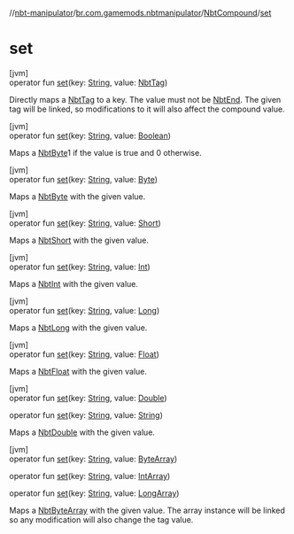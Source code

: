 //[nbt-manipulator](../../../index.md)/[br.com.gamemods.nbtmanipulator](../index.md)/[NbtCompound](index.md)/[set](set.md)

# set

[jvm]\
operator fun [set](set.md)(key: [String](https://kotlinlang.org/api/latest/jvm/stdlib/kotlin/-string/index.html), value: [NbtTag](../-nbt-tag/index.md))

Directly maps a [NbtTag](../-nbt-tag/index.md) to a key. The value must not be [NbtEnd](../-nbt-end/index.md). The given tag will be linked, so modifications to it will also affect the compound value.

[jvm]\
operator fun [set](set.md)(key: [String](https://kotlinlang.org/api/latest/jvm/stdlib/kotlin/-string/index.html), value: [Boolean](https://kotlinlang.org/api/latest/jvm/stdlib/kotlin/-boolean/index.html))

Maps a [NbtByte](../-nbt-byte/index.md)1 if the value is true and 0 otherwise.

[jvm]\
operator fun [set](set.md)(key: [String](https://kotlinlang.org/api/latest/jvm/stdlib/kotlin/-string/index.html), value: [Byte](https://kotlinlang.org/api/latest/jvm/stdlib/kotlin/-byte/index.html))

Maps a [NbtByte](../-nbt-byte/index.md) with the given value.

[jvm]\
operator fun [set](set.md)(key: [String](https://kotlinlang.org/api/latest/jvm/stdlib/kotlin/-string/index.html), value: [Short](https://kotlinlang.org/api/latest/jvm/stdlib/kotlin/-short/index.html))

Maps a [NbtShort](../-nbt-short/index.md) with the given value.

[jvm]\
operator fun [set](set.md)(key: [String](https://kotlinlang.org/api/latest/jvm/stdlib/kotlin/-string/index.html), value: [Int](https://kotlinlang.org/api/latest/jvm/stdlib/kotlin/-int/index.html))

Maps a [NbtInt](../-nbt-int/index.md) with the given value.

[jvm]\
operator fun [set](set.md)(key: [String](https://kotlinlang.org/api/latest/jvm/stdlib/kotlin/-string/index.html), value: [Long](https://kotlinlang.org/api/latest/jvm/stdlib/kotlin/-long/index.html))

Maps a [NbtLong](../-nbt-long/index.md) with the given value.

[jvm]\
operator fun [set](set.md)(key: [String](https://kotlinlang.org/api/latest/jvm/stdlib/kotlin/-string/index.html), value: [Float](https://kotlinlang.org/api/latest/jvm/stdlib/kotlin/-float/index.html))

Maps a [NbtFloat](../-nbt-float/index.md) with the given value.

[jvm]\
operator fun [set](set.md)(key: [String](https://kotlinlang.org/api/latest/jvm/stdlib/kotlin/-string/index.html), value: [Double](https://kotlinlang.org/api/latest/jvm/stdlib/kotlin/-double/index.html))

operator fun [set](set.md)(key: [String](https://kotlinlang.org/api/latest/jvm/stdlib/kotlin/-string/index.html), value: [String](https://kotlinlang.org/api/latest/jvm/stdlib/kotlin/-string/index.html))

Maps a [NbtDouble](../-nbt-double/index.md) with the given value.

[jvm]\
operator fun [set](set.md)(key: [String](https://kotlinlang.org/api/latest/jvm/stdlib/kotlin/-string/index.html), value: [ByteArray](https://kotlinlang.org/api/latest/jvm/stdlib/kotlin/-byte-array/index.html))

operator fun [set](set.md)(key: [String](https://kotlinlang.org/api/latest/jvm/stdlib/kotlin/-string/index.html), value: [IntArray](https://kotlinlang.org/api/latest/jvm/stdlib/kotlin/-int-array/index.html))

operator fun [set](set.md)(key: [String](https://kotlinlang.org/api/latest/jvm/stdlib/kotlin/-string/index.html), value: [LongArray](https://kotlinlang.org/api/latest/jvm/stdlib/kotlin/-long-array/index.html))

Maps a [NbtByteArray](../-nbt-byte-array/index.md) with the given value. The array instance will be linked so any modification will also change the tag value.

